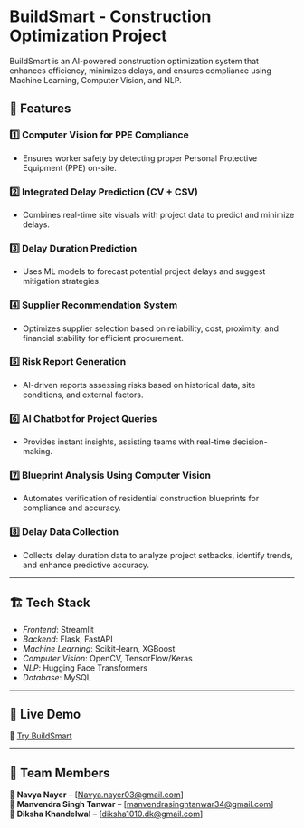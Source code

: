 # BuildSmart - Construction Optimization Project

BuildSmart is an AI-powered construction optimization system that enhances efficiency, minimizes delays, and ensures compliance using Machine Learning, Computer Vision, and NLP.

## 🚀 Features

### 1️⃣ Computer Vision for PPE Compliance
- Ensures worker safety by detecting proper Personal Protective Equipment (PPE) on-site.

### 2️⃣ Integrated Delay Prediction (CV + CSV)
- Combines real-time site visuals with project data to predict and minimize delays.

### 3️⃣ Delay Duration Prediction
- Uses ML models to forecast potential project delays and suggest mitigation strategies.

### 4️⃣ Supplier Recommendation System
- Optimizes supplier selection based on reliability, cost, proximity, and financial stability for efficient procurement.

### 5️⃣ Risk Report Generation
- AI-driven reports assessing risks based on historical data, site conditions, and external factors.

### 6️⃣ AI Chatbot for Project Queries
- Provides instant insights, assisting teams with real-time decision-making.

### 7️⃣ Blueprint Analysis Using Computer Vision
- Automates verification of residential construction blueprints for compliance and accuracy.

### 8️⃣ Delay Data Collection
- Collects delay duration data to analyze project setbacks, identify trends, and enhance predictive accuracy.

---

## 🏗️ Tech Stack
- *Frontend*: Streamlit
- *Backend*: Flask, FastAPI
- *Machine Learning*: Scikit-learn, XGBoost
- *Computer Vision*: OpenCV, TensorFlow/Keras
- *NLP*: Hugging Face Transformers
- *Database*: MySQL

---
## 🔹 Live Demo  
🔗 [Try BuildSmart](https://buildsmart.streamlit.app)  

---
## 🔹 Team Members  
👤 **Navya Nayer** – [Navya.nayer03@gmail.com]  
👤 **Manvendra Singh Tanwar** – [manvendrasinghtanwar34@gmail.com]  
👤 **Diksha Khandelwal** – [diksha1010.dk@gmail.com]  



